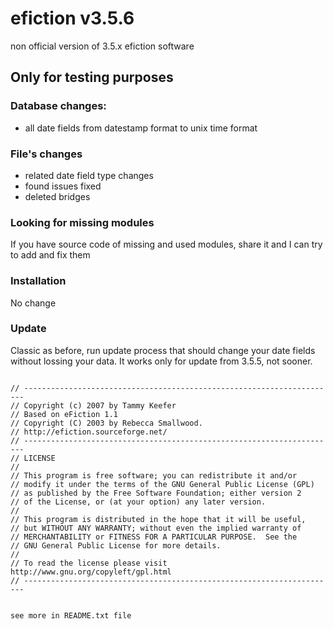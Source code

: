 # efiction v3.5.6

non official version of 3.5.x efiction software

## Only for testing purposes


### Database changes:

- all date fields from datestamp format to unix time format

### File's changes

- related date field type changes
- found issues fixed
- deleted bridges 

### Looking for missing modules
If you have source code of missing and used modules, share it and I can try to add and fix them


### Installation
No change

### Update
Classic as before, run update process that should change your date fields without lossing your data. It works only for update from 3.5.5, not sooner.



<code>
// ----------------------------------------------------------------------
// Copyright (c) 2007 by Tammy Keefer
// Based on eFiction 1.1
// Copyright (C) 2003 by Rebecca Smallwood.
// http://efiction.sourceforge.net/
// ----------------------------------------------------------------------
// LICENSE
//
// This program is free software; you can redistribute it and/or
// modify it under the terms of the GNU General Public License (GPL)
// as published by the Free Software Foundation; either version 2
// of the License, or (at your option) any later version.
//
// This program is distributed in the hope that it will be useful,
// but WITHOUT ANY WARRANTY; without even the implied warranty of
// MERCHANTABILITY or FITNESS FOR A PARTICULAR PURPOSE.  See the
// GNU General Public License for more details.
//
// To read the license please visit http://www.gnu.org/copyleft/gpl.html
// ----------------------------------------------------------------------

see more in README.txt file
</code>
